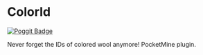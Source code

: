 # ColorId

[![Poggit Badge](https://poggit.pmmp.io/ci.badge/HimbeersaftLP/ColorId/ColorId)](https://poggit.pmmp.io/ci/HimbeersaftLP/ColorId/ColorId)

Never forget the IDs of colored wool anymore! PocketMine plugin.
